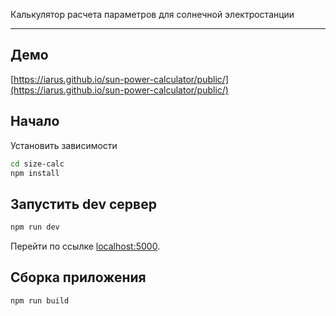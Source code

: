 Калькулятор расчета параметров для солнечной электростанции

---

## Демо

[https://iarus.github.io/sun-power-calculator/public/](https://iarus.github.io/sun-power-calculator/public/)


## Начало

Установить зависимости

```bash
cd size-calc
npm install
```


## Запустить dev сервер

```bash
npm run dev
```

Перейти по ссылке [localhost:5000](http://localhost:5000).


## Сборка приложения

```bash
npm run build
```
